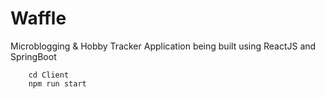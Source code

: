 # Waffle
Microblogging & Hobby Tracker Application being built using ReactJS and SpringBoot

```
    cd Client 
    npm run start
```